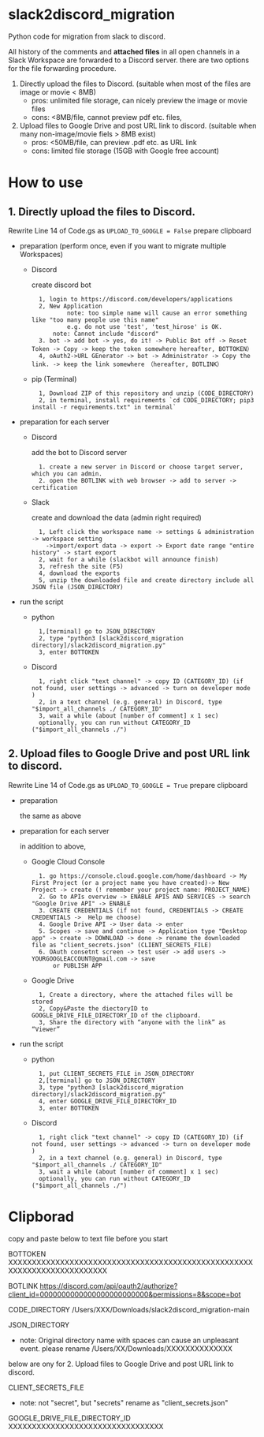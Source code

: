# slack2discord_migration
Python code for migration from slack to discord.

All history of the comments and **attached files** in all open channels in a Slack Workspace are forwarded to a Discord server.
there are two options for the file forwarding procedure.

   1. Directly upload the files to Discord. (suitable when most of the files are image or movie < 8MB)  
        - pros: unlimited file storage, can nicely preview the image or movie files 
        - cons: <8MB/file, cannot preview pdf etc. files, 
   2. Upload files to Google Drive and post URL link to discord. (suitable when many non-image/movie fiels > 8MB exist)  
        - pros: <50MB/file, can preview .pdf etc. as URL link 
        - cons: limited file storage (15GB with Google free account)


# How to use
## 1. Directly upload the files to Discord.
Rewrite Line 14 of Code.gs as `UPLOAD_TO_GOOGLE = False`
prepare clipboard

- preparation (perform once, even if you want to migrate multiple Workspaces)

    - Discord
    
	   create discord bot
      
		    1, login to https://discord.com/developers/applications
		    2, New Application 
     			    note: too simple name will cause an error something like "too many people use this name"
		            e.g. do not use 'test', 'test_hirose' is OK.
			    note: Cannot include "discord"
		    3. bot -> add bot -> yes, do it! -> Public Bot off -> Reset Token -> Copy -> keep the token somewhere hereafter, BOTTOKEN）
		    4, oAuth2->URL GEnerator -> bot -> Administrator -> Copy the link. -> keep the link somewhere　（hereafter, BOTLINK）


    - pip (Terminal)
   		
		    1, Download ZIP of this repository and unzip (CODE_DIRECTORY)
		    2, in terminal, install requirements `cd CODE_DIRECTORY; pip3 install -r requirements.txt" in terminal`

- preparation for each server

    - Discord
	 
      add the bot to Discord server
      
		    1. create a new server in Discord or choose target server, which you can admin.
		    2. open the BOTLINK with web browser -> add to server -> certification

    - Slack
     
	    create and download the data (admin right required)
      
		    1, Left click the workspace name -> settings & administration -> workspace setting 
              ->import/export data -> export -> Export date range "entire history" -> start export
		    2, wait for a while (slackbot will announce finish)
		    3, refresh the site (F5)
		    4, download the exports
		    5, unzip the downloaded file and create directory include all JSON file (JSON_DIRECTORY)

- run the script

    - python
    
		    1,[terminal] go to JSON_DIRECTORY
		    2, type "python3 [slack2discord_migration directory]/slack2discord_migration.py"
		    3, enter BOTTOKEN

    - Discord
    
		    1, right click "text channel" -> copy ID (CATEGORY_ID) (if not found, user settings -> advanced -> turn on developer mode )
		    2, in a text channel (e.g. general) in Discord, type "$import_all_channels ./ CATEGORY_ID"
		    3, wait a while (about [number of comment] x 1 sec)
		    optionally, you can run without CATEGORY_ID ("$import_all_channels ./")

## 2. Upload files to Google Drive and post URL link to discord.
Rewrite Line 14 of Code.gs as `UPLOAD_TO_GOOGLE = True`
prepare clipboard

- preparation

     the same as above

- preparation for each server

     in addition to above, 
    - Google Cloud Console
      
		    1. go https://console.cloud.google.com/home/dashboard -> My First Project (or a project name you have created)-> New Project -> create (! remember your project name: PROJECT_NAME)
		    2. Go to APIs overview -> ENABLE APIS AND SERVICES -> search "Google Drive API" -> ENABLE 
		    3. CREATE CREDENTIALS (if not found, CREDENTIALS -> CREATE CREDENTIALS ->  Help me choose)
		    4. Google Drive API -> User data -> enter 
		    5. Scopes -> save and continue -> Application type "Desktop app" -> create -> DOWNLOAD -> done -> rename the downloaded file as "client_secrets.json" (CLIENT_SECRETS_FILE)
		    6. OAuth consetnt screen -> test user -> add users -> YOURGOOGLEACCOUNT@gmail.com -> save
		        or PUBLISH APP

    - Google Drive
		    
		    1, Create a directory, where the attached files will be stored
		    2, Copy&Paste the diectoryID to GOOGLE_DRIVE_FILE_DIRECTORY_ID of the clipboard.
		    3, Share the directory with “anyone with the link” as “Viewer”

- run the script

    - python
    
		    1, put CLIENT_SECRETS_FILE in JSON_DIRECTORY
		    2,[terminal] go to JSON_DIRECTORY
		    3, type "python3 [slack2discord_migration directory]/slack2discord_migration.py"
		    4, enter GOOGLE_DRIVE_FILE_DIRECTORY_ID
		    3, enter BOTTOKEN

    - Discord
    
		    1, right click "text channel" -> copy ID (CATEGORY_ID) (if not found, user settings -> advanced -> turn on developer mode )
		    2, in a text channel (e.g. general) in Discord, type "$import_all_channels ./ CATEGORY_ID"
		    3, wait a while (about [number of comment] x 1 sec)
		    optionally, you can run without CATEGORY_ID ("$import_all_channels ./")

# Clipborad
 copy and paste below to text file before you start
 
 BOTTOKEN
XXXXXXXXXXXXXXXXXXXXXXXXXXXXXXXXXXXXXXXXXXXXXXXXXXXXXXXXXXXXXXXXXXXXXXXXX

BOTLINK
https://discord.com/api/oauth2/authorize?client_id=0000000000000000000000000&permissions=8&scope=bot

CODE_DIRECTORY
/Users/XXX/Downloads/slack2discord_migration-main

JSON_DIRECTORY 
* note: Original directory name with spaces can cause an unpleasant event. please rename 
/Users/XX/Downloads/XXXXXXXXXXXXXX


below are ony for 2. Upload files to Google Drive and post URL link to discord.

CLIENT_SECRETS_FILE
* note:  not "secret", but "secrets" 
rename as "client_secrets.json"

GOOGLE_DRIVE_FILE_DIRECTORY_ID
XXXXXXXXXXXXXXXXXXXXXXXXXXXXXXXXX
